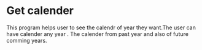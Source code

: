 # Get calender
This program helps user to see the calendr of year they want.The user can have calender any year .
The calender from past year and also of future comming years.
```

```
